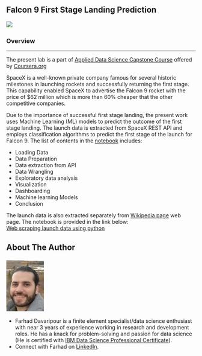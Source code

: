 ## Falcon 9 First Stage Landing Prediction 


![](https://cf-courses-data.s3.us.cloud-object-storage.appdomain.cloud/IBMDeveloperSkillsNetwork-DS0701EN-SkillsNetwork/lab_v2/images/landing\_1.gif)

### Overview  
* * *

The present lab is a part of [Applied Data Science Capstone Course](https://www.coursera.org/learn/applied-data-science-capstone) offered by [Coursera.org](https://www.Coursera.org)

SpaceX is a well-known private company famous for several historic milestones in launching rockets and successfully returning the first stage. This capability enabled SpaceX to advertise the Falcon 9 rocket with the price of $62 million which is more than 60% cheaper that the other competitive companies.  

Due to the importance of successful first stage landing, the present work uses Machine Learning (ML) models to predict the outcome of the first stage landing. The launch data is extracted from SpaceX REST API and employs classification algorithms to predict the first stage of the launch for Falcon 9. The list of contents in the [notebook](https://github.com/Farhad-Davaripour/SpaceX_First_Stage_Data_Analysis/blob/main/Notebook.ipynb) includes:

* Loading Data
* Data Preparation
* Data extraction from API
* Data Wrangling
* Exploratory data analysis
* Visualization
* Dashboarding
* Machine learning Models
* Conclusion

The launch data is also extracted separately from [Wikipedia page](https://en.wikipedia.org/w/index.php?title=List_of_Falcon_9_and_Falcon_Heavy_launches&oldid=1027686922) web page. The notebook is provided in the link below:  
[Web scraping launch data using python](https://github.com/Farhad-Davaripour/SpaceX_First_Stage_Data_Analysis/blob/main/Web_Scraping.ipynb)

## About The Author

![image](MyImage-GitHub.jpg)


- Farhad Davaripour is a finite element specialist/data science enthusiast with near 3 years of experience working in research and development roles. He has a knack for problem-solving and passion for data science (He is certified with [IBM Data Science Professional Certificate](https://coursera.org/share/d7d1a76ed251437131fd33bba91bb9d9)).
- Connect with Farhad on [LinkedIn](https://www.linkedin.com/in/farhad-davaripour/).
